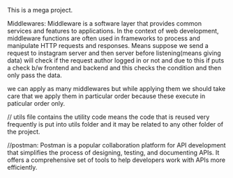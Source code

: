 This is a mega project.

Middlewares: Middleware is a software layer that provides common services and features to applications. In the context of web development, middleware functions are often used in frameworks to process and manipulate HTTP requests and responses. Means suppose we send a request to instagram server and then server before listening(means giving data) will check if the request author logged in or not and due to this if puts a check b/w frontend and backend and this checks the condition and then only pass the data.

we can apply as many middlewares but while applying them we should take care that we apply them in particular order because these execute in paticular order only.

// utils file contains the utility code means the code that is reused very frequently is put into utils folder and it may be related to any other folder of the project.

//postman:
Postman is a popular collaboration platform for API development that simplifies the process of designing, testing, and documenting APIs. It offers a comprehensive set of tools to help developers work with APIs more efficiently.